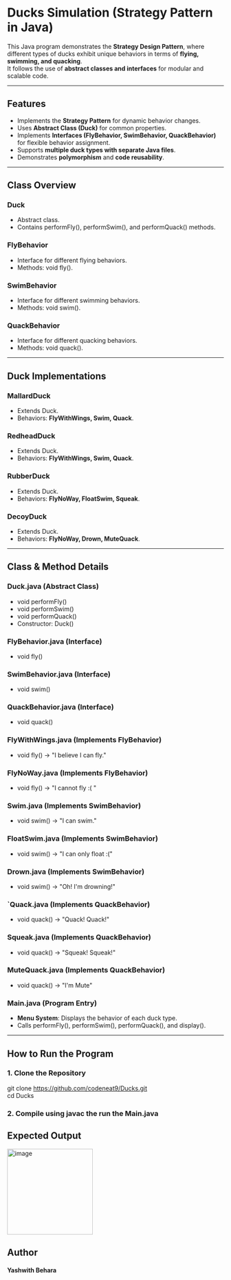 # **Ducks Simulation (Strategy Pattern in Java)**  

This Java program demonstrates the **Strategy Design Pattern**, where different types of ducks exhibit unique behaviors in terms of **flying, swimming, and quacking**.  
It follows the use of **abstract classes and interfaces** for modular and scalable code.  

---

## **Features**  
- Implements the **Strategy Pattern** for dynamic behavior changes.  
- Uses **Abstract Class (Duck)** for common properties.  
- Implements **Interfaces (FlyBehavior, SwimBehavior, QuackBehavior)** for flexible behavior assignment.  
- Supports **multiple duck types with separate Java files**.  
- Demonstrates **polymorphism** and **code reusability**.  

---

## **Class Overview**  

### **Duck**  
- Abstract class.  
- Contains performFly(), performSwim(), and performQuack() methods.  

### **FlyBehavior**  
- Interface for different flying behaviors.  
- Methods: void fly().  

### **SwimBehavior**  
- Interface for different swimming behaviors.  
- Methods: void swim().  

### **QuackBehavior**  
- Interface for different quacking behaviors.  
- Methods: void quack().  

---

## **Duck Implementations**  

### **MallardDuck**  
- Extends Duck.  
- Behaviors: **FlyWithWings, Swim, Quack**.  

### **RedheadDuck**  
- Extends Duck.  
- Behaviors: **FlyWithWings, Swim, Quack**.  

### **RubberDuck**  
- Extends Duck.  
- Behaviors: **FlyNoWay, FloatSwim, Squeak**.  

### **DecoyDuck**  
- Extends Duck.  
- Behaviors: **FlyNoWay, Drown, MuteQuack**.  

---

## **Class & Method Details**  

### **Duck.java (Abstract Class)**  
- void performFly() 
- void performSwim()  
- void performQuack() 
- Constructor: Duck()  

### **FlyBehavior.java (Interface)**  
- void fly()

### **SwimBehavior.java (Interface)**  
- void swim() 

### **QuackBehavior.java (Interface)**  
- void quack()

### **FlyWithWings.java (Implements FlyBehavior)**  
- void fly() → "I believe I can fly."

### **FlyNoWay.java (Implements FlyBehavior)**  
- void fly() → "I cannot fly :( "  

### **Swim.java (Implements SwimBehavior)**  
- void swim() → "I can swim."  

### **FloatSwim.java (Implements SwimBehavior)**  
- void swim() → "I can only float :("  

### **Drown.java (Implements SwimBehavior)**  
- void swim() → "Oh! I'm drowning!"  

### **`Quack.java (Implements QuackBehavior)**  
- void quack() → "Quack! Quack!"  

### **Squeak.java (Implements QuackBehavior)**  
- void quack() → "Squeak! Squeak!"  

### **MuteQuack.java (Implements QuackBehavior)**  
- void quack() → "I'm Mute"  

### **Main.java (Program Entry)**  
- **Menu System**: Displays the behavior of each duck type.  
- Calls performFly(), performSwim(), performQuack(), and display().  

---

## **How to Run the Program**  

### 1. Clone the Repository
git clone https://github.com/codeneat9/Ducks.git  
cd Ducks
### 2. Compile using javac the run the Main.java


## Expected Output
<img width="199" alt="image" src="https://github.com/user-attachments/assets/377e7291-4b78-4819-806a-76e11d13dd3d" />

## Author
#### Yashwith Behara

